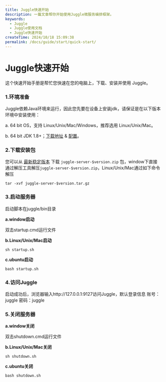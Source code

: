 ```yaml
---
title: Juggle快速开始
description: 一篇文章帮你开始使用Juggle微服务编排框架。
keywords:
  - Juggle
  - Juggle使用文档
  - Juggle快速开始
createTime: 2024/10/18 15:09:38
permalink: /docs/guide/start/quick-start/
---
```


#  Juggle快速开始

这个快速开始手册是帮忙您快速在您的电脑上，下载、安装并使用 Juggle。

### 1.环境准备

Juggle依赖Java环境来运行，因此您先要在设备上安装jdk，请保证是在以下版本环境中安装使用：

a. 64 bit OS，支持 Linux/Unix/Mac/Windows，推荐选用 Linux/Unix/Mac。

b. 64 bit JDK 1.8+；[下载地址](https://maven.apache.org/download.cgi) & [配置](https://docs.oracle.com/cd/E19182-01/820-7851/inst_cli_jdk_javahome_t/)。

### 2.下载安装包

您可以从 [最新稳定版本](https://github.com/somta/Juggle/releases) 下载 `juggle-server-$version.zip` 包，window下直接通过解压工具解压`juggle-server-$version.zip`，Linux/Unix/Mac通过如下命令解压

```
tar -xvf juggle-server-$version.tar.gz
```

### 3.启动服务器

启动脚本在juggle/bin目录

**a.window启动**

双击startup.cmd运行文件

**b.Linux/Unix/Mac启动**

```
sh startup.sh
```

**c.ubuntu启动**

```
bash startup.sh
```

### 4.访问Juggle

启动成功后，浏览器输入http://127.0.0.1:9127访问Juggle，默认登录信息 账号：juggle 密码：juggle

### 5.关闭服务器

**a.window关闭**

双击shutdown.cmd运行文件

**b.Linux/Unix/Mac关闭**

```
sh shutdown.sh
```

**c.ubuntu关闭**

```
bash shutdown.sh
```

